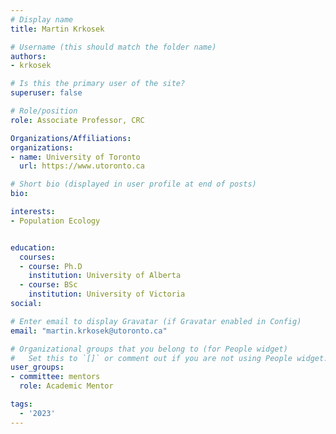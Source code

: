 ```yaml
---
# Display name
title: Martin Krkosek

# Username (this should match the folder name)
authors:
- krkosek

# Is this the primary user of the site?
superuser: false

# Role/position
role: Associate Professor, CRC

Organizations/Affiliations:
organizations:
- name: University of Toronto
  url: https://www.utoronto.ca

# Short bio (displayed in user profile at end of posts)
bio: 

interests:
- Population Ecology


education:
  courses:
  - course: Ph.D
    institution: University of Alberta
  - course: BSc
    institution: University of Victoria
social:

# Enter email to display Gravatar (if Gravatar enabled in Config)
email: "martin.krkosek@utoronto.ca"

# Organizational groups that you belong to (for People widget)
#   Set this to `[]` or comment out if you are not using People widget.
user_groups:
- committee: mentors
  role: Academic Mentor

tags:
  - '2023'
---
```

